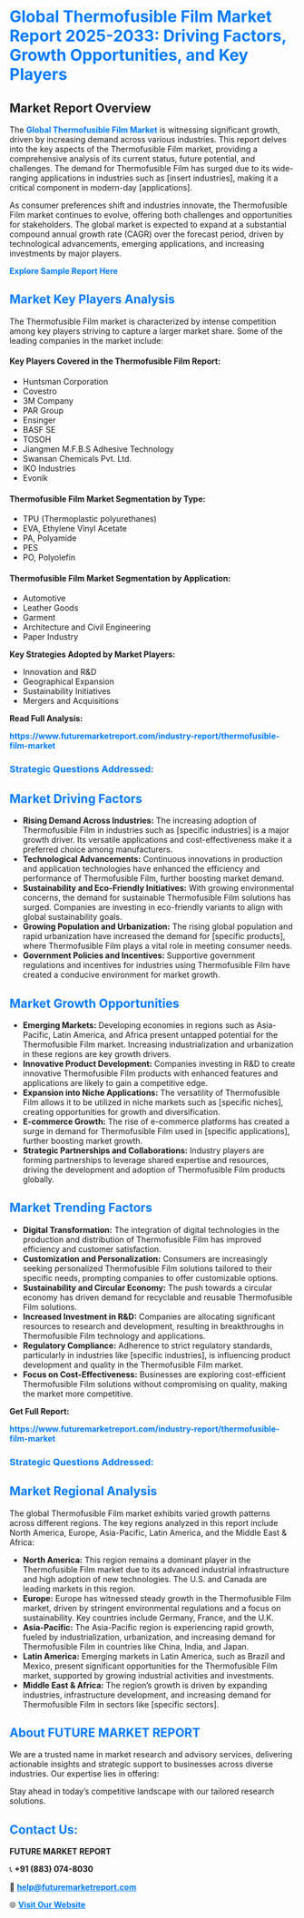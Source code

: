 <h1 style="color: #007BFF;">Global Thermofusible Film Market Report 2025-2033: Driving Factors, Growth Opportunities, and Key Players</h1>

<section id="overview">
<h2>Market Report Overview</h2>
<p>The <a href="https://www.futuremarketreport.com/industry-report/thermofusible-film-market" style="color: #007BFF; text-decoration: none;"><strong>Global Thermofusible Film Market</strong></a> is witnessing significant growth, driven by increasing demand across various industries. This report delves into the key aspects of the Thermofusible Film market, providing a comprehensive analysis of its current status, future potential, and challenges. The demand for Thermofusible Film has surged due to its wide-ranging applications in industries such as [insert industries], making it a critical component in modern-day [applications].</p>
<p>As consumer preferences shift and industries innovate, the Thermofusible Film market continues to evolve, offering both challenges and opportunities for stakeholders. The global market is expected to expand at a substantial compound annual growth rate (CAGR) over the forecast period, driven by technological advancements, emerging applications, and increasing investments by major players.</p>
</section>

<section id="overview">
<p><a href="https://www.futuremarketreport.com/request-sample/reportId=62778" style="color: #007BFF; text-decoration: none;"><strong>Explore Sample Report Here</strong></a></p>
</section>

<section id="key-players">
<h2 style="color: #007BFF;">Market Key Players Analysis</h2>
<p>The Thermofusible Film market is characterized by intense competition among key players striving to capture a larger market share. Some of the leading companies in the market include:</p>
<h4>Key Players Covered in the Thermofusible Film Report:</h4>
<ul><li>Huntsman Corporation</li><li>Covestro</li><li>3M Company</li><li>PAR Group</li><li>Ensinger</li><li>BASF SE</li><li>TOSOH</li><li>Jiangmen M.F.B.S Adhesive Technology</li><li>Swansan Chemicals Pvt. Ltd.</li><li>IKO Industries</li><li>Evonik</li></ul>
<h4>Thermofusible Film Market Segmentation by Type:</h4>
<ul><li>TPU (Thermoplastic polyurethanes)</li><li>EVA, Ethylene Vinyl Acetate</li><li>PA, Polyamide</li><li>PES</li><li>PO, Polyolefin</li></ul>

<h4>Thermofusible Film Market Segmentation by Application:</h4>
<ul><li>Automotive</li><li>Leather Goods</li><li>Garment</li><li>Architecture and Civil Engineering</li><li>Paper Industry</li></ul>
<p><strong>Key Strategies Adopted by Market Players:</strong></p>
<ul>
<li>Innovation and R&D</li>
<li>Geographical Expansion</li>
<li>Sustainability Initiatives</li>
<li>Mergers and Acquisitions</li>
</ul>
</section>

<section>
<p><strong>Read Full Analysis: </strong></p><a href="https://www.futuremarketreport.com/industry-report/thermofusible-film-market" style="color: #007BFF; text-decoration: none;"><strong>https://www.futuremarketreport.com/industry-report/thermofusible-film-market</strong></a>
<h3 style="color: #007BFF;">Strategic Questions Addressed:</h3>
</section>

<section id="driving-factors">
<h2 style="color: #007BFF;">Market Driving Factors</h2>
<ul>
<li><strong>Rising Demand Across Industries:</strong> The increasing adoption of Thermofusible Film in industries such as [specific industries] is a major growth driver. Its versatile applications and cost-effectiveness make it a preferred choice among manufacturers.</li>
<li><strong>Technological Advancements:</strong> Continuous innovations in production and application technologies have enhanced the efficiency and performance of Thermofusible Film, further boosting market demand.</li>
<li><strong>Sustainability and Eco-Friendly Initiatives:</strong> With growing environmental concerns, the demand for sustainable Thermofusible Film solutions has surged. Companies are investing in eco-friendly variants to align with global sustainability goals.</li>
<li><strong>Growing Population and Urbanization:</strong> The rising global population and rapid urbanization have increased the demand for [specific products], where Thermofusible Film plays a vital role in meeting consumer needs.</li>
<li><strong>Government Policies and Incentives:</strong> Supportive government regulations and incentives for industries using Thermofusible Film have created a conducive environment for market growth.</li>
</ul>
</section>

<section id="growth-opportunities">
<h2 style="color: #007BFF;">Market Growth Opportunities</h2>
<ul>
<li><strong>Emerging Markets:</strong> Developing economies in regions such as Asia-Pacific, Latin America, and Africa present untapped potential for the Thermofusible Film market. Increasing industrialization and urbanization in these regions are key growth drivers.</li>
<li><strong>Innovative Product Development:</strong> Companies investing in R&D to create innovative Thermofusible Film products with enhanced features and applications are likely to gain a competitive edge.</li>
<li><strong>Expansion into Niche Applications:</strong> The versatility of Thermofusible Film allows it to be utilized in niche markets such as [specific niches], creating opportunities for growth and diversification.</li>
<li><strong>E-commerce Growth:</strong> The rise of e-commerce platforms has created a surge in demand for Thermofusible Film used in [specific applications], further boosting market growth.</li>
<li><strong>Strategic Partnerships and Collaborations:</strong> Industry players are forming partnerships to leverage shared expertise and resources, driving the development and adoption of Thermofusible Film products globally.</li>
</ul>
</section>

<section id="trending-factors">
<h2 style="color: #007BFF;">Market Trending Factors</h2>
<ul>
<li><strong>Digital Transformation:</strong> The integration of digital technologies in the production and distribution of Thermofusible Film has improved efficiency and customer satisfaction.</li>
<li><strong>Customization and Personalization:</strong> Consumers are increasingly seeking personalized Thermofusible Film solutions tailored to their specific needs, prompting companies to offer customizable options.</li>
<li><strong>Sustainability and Circular Economy:</strong> The push towards a circular economy has driven demand for recyclable and reusable Thermofusible Film solutions.</li>
<li><strong>Increased Investment in R&D:</strong> Companies are allocating significant resources to research and development, resulting in breakthroughs in Thermofusible Film technology and applications.</li>
<li><strong>Regulatory Compliance:</strong> Adherence to strict regulatory standards, particularly in industries like [specific industries], is influencing product development and quality in the Thermofusible Film market.</li>
<li><strong>Focus on Cost-Effectiveness:</strong> Businesses are exploring cost-efficient Thermofusible Film solutions without compromising on quality, making the market more competitive.</li>
</ul>
</section>

<section>
<p><strong>Get Full Report: </strong></p><a href="https://www.futuremarketreport.com/industry-report/thermofusible-film-market" style="color: #007BFF; text-decoration: none;"><strong>https://www.futuremarketreport.com/industry-report/thermofusible-film-market</strong></a>
<h3 style="color: #007BFF;">Strategic Questions Addressed:</h3>
</section>


<section id="regional-analysis">
<h2 style="color: #007BFF;">Market Regional Analysis</h2>
<p>The global Thermofusible Film market exhibits varied growth patterns across different regions. The key regions analyzed in this report include North America, Europe, Asia-Pacific, Latin America, and the Middle East & Africa:</p>
<ul>
<li><strong>North America:</strong> This region remains a dominant player in the Thermofusible Film market due to its advanced industrial infrastructure and high adoption of new technologies. The U.S. and Canada are leading markets in this region.</li>
<li><strong>Europe:</strong> Europe has witnessed steady growth in the Thermofusible Film market, driven by stringent environmental regulations and a focus on sustainability. Key countries include Germany, France, and the U.K.</li>
<li><strong>Asia-Pacific:</strong> The Asia-Pacific region is experiencing rapid growth, fueled by industrialization, urbanization, and increasing demand for Thermofusible Film in countries like China, India, and Japan.</li>
<li><strong>Latin America:</strong> Emerging markets in Latin America, such as Brazil and Mexico, present significant opportunities for the Thermofusible Film market, supported by growing industrial activities and investments.</li>
<li><strong>Middle East & Africa:</strong> The region’s growth is driven by expanding industries, infrastructure development, and increasing demand for Thermofusible Film in sectors like [specific sectors].</li>
</ul>
</section>

<footer>
<h2 style="color: #007BFF;">About FUTURE MARKET REPORT</h2>
<p>We are a trusted name in market research and advisory services, delivering actionable insights and strategic support to businesses across diverse industries. Our expertise lies in offering:</p>

<p>Stay ahead in today’s competitive landscape with our tailored research solutions.</p>

<h2 style="color: #007BFF;">Contact Us:</h2>
<p><strong>FUTURE MARKET REPORT</strong></p>
<p>📞 <strong>+91 (883) 074-8030</strong></p>
<p>📧 <strong><a href="mailto:help@futuremarketreport.com" style="color: #007BFF;">help@futuremarketreport.com</a></strong></p>
<p>🌐 <strong><a href="https://www.futuremarketreport.com/" style="color: #007BFF;">Visit Our Website</a></strong></p>
</footer>